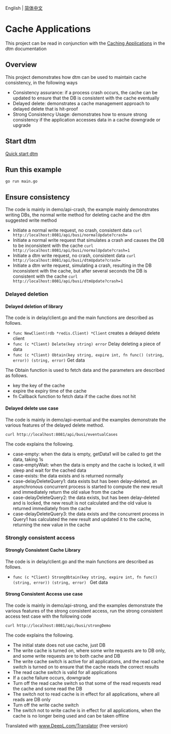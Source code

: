 English | [简体中文](./README-cn.md)

# Cache Applications
This project can be read in conjunction with the [Caching Applications](https://en.dtm.pub/app/cache.html) in the dtm documentation

## Overview
This project demonstrates how dtm can be used to maintain cache consistency, in the following ways
- Consistency assurance: if a process crash occurs, the cache can be updated to ensure that the DB is consistent with the cache eventually
- Delayed delete: demonstrates a cache management approach to delayed delete that is hit-proof
- Strong Consistency Usage: demonstrates how to ensure strong consistency if the application accesses data in a cache downgrade or upgrade

## Start dtm
[Quick start dtm](https://en.dtm.pub/guide/install.html)

## Run this example
`go run main.go`

## Ensure consistency
The code is mainly in demo/api-crash, the example mainly demonstrates writing DBs, the normal write method for deleting cache and the dtm suggested write method
- Initiate a normal write request, no crash, consistent data `curl http://localhost:8081/api/busi/normalUpdate?crash=`
- Initiate a normal write request that simulates a crash and causes the DB to be inconsistent with the cache `curl http://localhost:8081/api/busi/normalUpdate?crash=1`
- Initiate a dtm write request, no crash, consistent data `curl http://localhost:8081/api/busi/dtmUpdate?crash=`
- Initiate a dtm write request, simulating a crash, resulting in the DB inconsistent with the cache, but after several seconds the DB is consistent with the cache `curl http://localhost:8081/api/busi/dtmUpdate?crash=1`

### Delayed deletion

#### Delayed deletion of library
The code is in delay/client.go and the main functions are described as follows.
- `func NewClient(rdb *redis.Client) *Client` creates a delayed delete client
- `func (c *Client) Delete(key string) error` Delay deleting a piece of data
- ` func (c *Client) Obtain(key string, expire int, fn func() (string, error)) (string, error) ` Get data

The Obtain function is used to fetch data and the parameters are described as follows.
- key the key of the cache
- expire the expiry time of the cache
- fn Callback function to fetch data if the cache does not hit

#### Delayed delete use case
The code is mainly in demo/api-eventual and the examples demonstrate the various features of the delayed delete method.

`curl http://localhost:8081/api/busi/eventualCases`

The code explains the following.
- case-empty: when the data is empty, getData1 will be called to get the data, taking 1s
- case-emptyWait: when the data is empty and the cache is locked, it will sleep and wait for the cached data
- case-exists: the data exists and is returned normally
- case-delayDeleteQuery1: data exists but has been delay-deleted, an asynchronous concurrent process is started to compute the new result and immediately return the old value from the cache
- case-delayDeleteQuery2: the data exists, but has been delay-deleted and is locked, the new result is not calculated and the old value is returned immediately from the cache
- case-delayDeleteQuery3: the data exists and the concurrent process in Query1 has calculated the new result and updated it to the cache, returning the new value in the cache

### Strongly consistent access

#### Strongly Consistent Cache Library
The code is in delay/client.go and the main functions are described as follows.
- `func (c *Client) StrongObtain(key string, expire int, fn func() (string, error)) (string, error) ` Get data

#### Strong Consistent Access use case
The code is mainly in demo/api-strong, and the examples demonstrate the various features of the strong consistent access, run the strong consistent access test case with the following code

`curl http://localhost:8081/api/busi/strongDemo`

The code explains the following.
- The initial state does not use cache, just DB
- The write cache is turned on, where some write requests are to DB only, and some write requests are to both cache and DB
- The write cache switch is active for all applications, and the read cache switch is turned on to ensure that the cache reads the correct results
- The read cache switch is valid for all applications
- If a cache failure occurs, downgrade
- Turn off the read cache switch so that some of the read requests read the cache and some read the DB
- The switch not to read cache is in effect for all applications, where all reads are DB only
- Turn off the write cache switch
- The switch not to write cache is in effect for all applications, when the cache is no longer being used and can be taken offline


Translated with www.DeepL.com/Translator (free version)